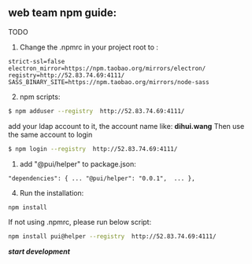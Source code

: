 ## web team npm guide:
TODO
1. Change the .npmrc in your project root to :

```
strict-ssl=false
electron_mirror=https://npm.taobao.org/mirrors/electron/
registry=http://52.83.74.69:4111/
SASS_BINARY_SITE=https://npm.taobao.org/mirrors/node-sass
```

2. npm scripts:

```bash
$ npm adduser --registry  http://52.83.74.69:4111/
```
add your ldap account to it, the account name like:  **dihui.wang**
Then use the same account to login

```bash
$ npm login --registry  http://52.83.74.69:4111/
```
1. add "@pui/helper" to package.json:

`
  "dependencies": {
...
    "@pui/helper": "0.0.1",	
...
  },
`

4. Run the installation:
```bash
npm install
```
If not using .npmrc, please run below script:
```bash
npm install pui@helper --registry  http://52.83.74.69:4111/
```

***start development*** 



